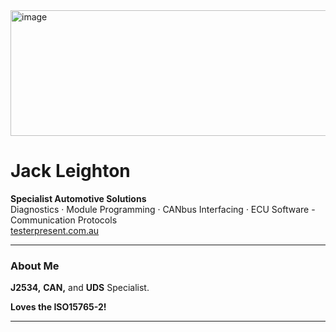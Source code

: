 <a href="https://testerpresent.com.au/">
<img width="1326" height="201" alt="image" src="https://github.com/user-attachments/assets/d6519415-9430-4fa9-aedf-41249296c096" />
</a>

# Jack Leighton 

 **Specialist Automotive Solutions**  
 Diagnostics · Module Programming · CANbus Interfacing · ECU Software - Communication Protocols  
 [testerpresent.com.au](https://testerpresent.com.au)

---

###  About Me
 **J2534,** **CAN,** and **UDS** Specialist.  
 
**Loves the ISO15765-2!**
 

---




<!--
**jakka351/jakka351** is a ✨ _special_ ✨ repository because its `README.md` (this file) appears on your GitHub profile.

Here are some ideas to get you started:

- 🔭 I’m currently working on ...
- 🌱 I’m currently learning ...
- 👯 I’m looking to collaborate on ...
- 🤔 I’m looking for help with ...
- 💬 Ask me about ...
- 📫 How to reach me: ...
- 😄 Pronouns: ...
- ⚡ Fun fact: ...
-->
